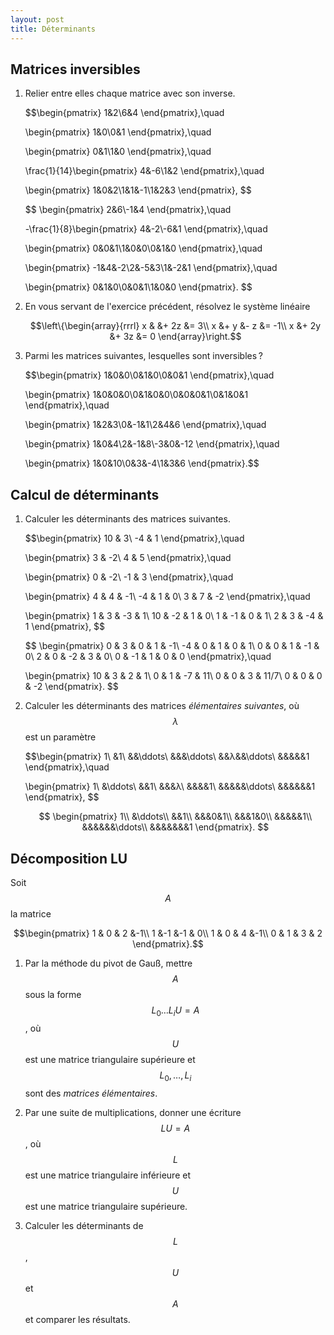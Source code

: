 ```yaml
---
layout: post
title: Déterminants
---
```


## Matrices inversibles

1. Relier entre elles chaque matrice avec son inverse.
   
   $$\begin{pmatrix}
   1&2\\6&4
   \end{pmatrix},\quad
   
   \begin{pmatrix}
   1&0\\0&1
   \end{pmatrix},\quad
   
   \begin{pmatrix}
   0&1\\1&0
   \end{pmatrix},\quad
   
   \frac{1}{14}\begin{pmatrix}
   4&-6\\1&2
   \end{pmatrix},\quad
   
   \begin{pmatrix}
   1&0&2\\1&1&-1\\1&2&3
   \end{pmatrix},
   $$
   
   $$
   \begin{pmatrix}
   2&6\\-1&4
   \end{pmatrix},\quad
   
   -\frac{1}{8}\begin{pmatrix}
   4&-2\\-6&1
   \end{pmatrix},\quad
   
   \begin{pmatrix}
   0&0&1\\1&0&0\\0&1&0
   \end{pmatrix},\quad
   
   \begin{pmatrix}
   -1&4&-2\\2&-5&3\\1&-2&1
   \end{pmatrix},\quad
   
   \begin{pmatrix}
   0&1&0\\0&0&1\\1&0&0
   \end{pmatrix}.
   $$

2. En vous servant de l'exercice précédent, résolvez le système linéaire
   
   $$\left\{\begin{array}{rrrl}
   x & &+ 2z &= 3\\
   x &+ y &- z &= -1\\
   x &+ 2y &+ 3z &= 0
   \end{array}\right.$$

2. Parmi les matrices suivantes, lesquelles sont inversibles ?
   
   $$\begin{pmatrix}
   1&0&0\\0&1&0\\0&0&1
   \end{pmatrix},\quad
   
   \begin{pmatrix}
   1&0&0&0\\0&1&0&0\\0&0&0&1\\0&1&0&1
   \end{pmatrix},\quad
   
   \begin{pmatrix}
   1&2&3\\0&-1&1\\2&4&6
   \end{pmatrix},\quad
   
   \begin{pmatrix}
   1&0&4\\2&-1&8\\-3&0&-12
   \end{pmatrix},\quad
   
   \begin{pmatrix}
   1&0&10\\0&3&-4\\1&3&6
   \end{pmatrix}.$$


## Calcul de déterminants


1. Calculer les déterminants des matrices suivantes.
   
   $$\begin{pmatrix}
   10 & 3\\
   -4 & 1
   \end{pmatrix},\quad
   
   \begin{pmatrix}
   3 & -2\\
   4 & 5
   \end{pmatrix},\quad
   
   \begin{pmatrix}
   0 & -2\\
   -1 & 3
   \end{pmatrix},\quad
   
   \begin{pmatrix}
   4 & 4 & -1\\
   -4 & 1 & 0\\
   3 & 7 & -2
   \end{pmatrix},\quad
   
   \begin{pmatrix}
   1 & 3 & -3 & 1\\
   10 & -2 & 1 & 0\\
   1 & -1 & 0 & 1\\
   2 & 3 & -4 & 1
   \end{pmatrix},
   $$
   
   $$
   \begin{pmatrix}
   0 & 3 & 0 & 1 & -1\\
   -4 & 0 & 1 & 0 & 1\\
   0 & 0 & 1 & -1 & 0\\
   2 & 0 & -2 & 3 & 0\\
   0 & -1 & 1 & 0 & 0
   \end{pmatrix},\quad
   
   \begin{pmatrix}
   10 & 3 & 2 & 1\\
   0 & 1 & -7 & 11\\
   0 & 0 & 3 & 11/7\\
   0 & 0 & 0 & -2
   \end{pmatrix}.
   $$

2. Calculer les déterminants des matrices *élémentaires suivantes*, où
   $$λ$$ est un paramètre
   
   $$\begin{pmatrix}
   1\\
   &1\\
   &&\ddots\\
   &&&\ddots\\
   &&λ&&\ddots\\
   &&&&&1
   \end{pmatrix},\quad
   
   \begin{pmatrix}
   1\\
   &\ddots\\
   &&1\\
   &&&λ\\
   &&&&1\\
   &&&&&\ddots\\
   &&&&&&1
   \end{pmatrix},
   $$
   
   $$
   \begin{pmatrix}
   1\\
   &\ddots\\
   &&1\\
   &&&0&1\\
   &&&1&0\\
   &&&&&1\\
   &&&&&&\ddots\\
   &&&&&&&1
   \end{pmatrix}.
   $$


## Décomposition LU

Soit $$A$$ la matrice

$$\begin{pmatrix}
1 & 0 & 2 &-1\\
1 &-1 &-1 & 0\\
1 & 0 & 4 &-1\\
0 & 1 & 3 & 2
\end{pmatrix}.$$

1. Par la méthode du pivot de Gauß, mettre $$A$$ sous la forme
   $$L_0\dots L_iU=A$$, où $$U$$ est une matrice triangulaire
   supérieure et $$L_0,\dots,L_i$$ sont des *matrices élémentaires*.

2. Par une suite de multiplications, donner une écriture $$LU=A$$, où
   $$L$$ est une matrice triangulaire inférieure et $$U$$ est une
   matrice triangulaire supérieure.

3. Calculer les déterminants de $$L$$, $$U$$ et $$A$$ et comparer les
   résultats.
   

